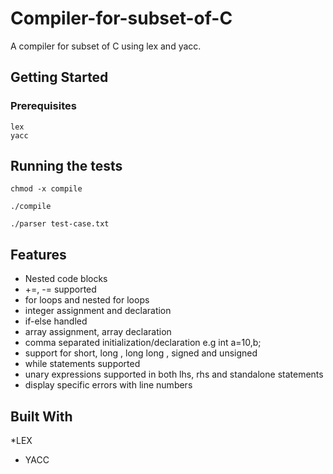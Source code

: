 # Compiler-for-subset-of-C

A compiler for subset of C using lex and yacc.

## Getting Started


### Prerequisites

```
lex
yacc
```

## Running the tests

```
chmod -x compile
```
```
./compile
```
```
./parser test-case.txt
```


## Features

 - Nested code blocks
 - +=, -= supported
 - for loops and nested for loops
 - integer assignment and declaration
 - if-else handled
 - array assignment, array declaration
 - comma separated initialization/declaration e.g int a=10,b;
 - support for short, long , long long , signed and unsigned
 - while statements supported
 - unary expressions supported in both lhs, rhs and standalone statements
 - display specific errors with line numbers

## Built With

*LEX
* YACC

